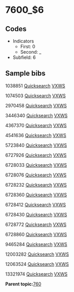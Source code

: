 # 7600\_$6

## Codes

-   Indicators
    -   First: 0
    -   Second: \_
-   Subfield: 6

## Sample bibs

1038851 [Quicksearch](https://search.library.yale.edu/catalog/1038851) [VXWS](http://prodorbis.library.yale.edu:7014/vxws/GetHoldingsService?bibId=1038851)

1074503 [Quicksearch](https://search.library.yale.edu/catalog/1074503) [VXWS](http://prodorbis.library.yale.edu:7014/vxws/GetHoldingsService?bibId=1074503)

2970458 [Quicksearch](https://search.library.yale.edu/catalog/2970458) [VXWS](http://prodorbis.library.yale.edu:7014/vxws/GetHoldingsService?bibId=2970458)

3446340 [Quicksearch](https://search.library.yale.edu/catalog/3446340) [VXWS](http://prodorbis.library.yale.edu:7014/vxws/GetHoldingsService?bibId=3446340)

4367370 [Quicksearch](https://search.library.yale.edu/catalog/4367370) [VXWS](http://prodorbis.library.yale.edu:7014/vxws/GetHoldingsService?bibId=4367370)

4541636 [Quicksearch](https://search.library.yale.edu/catalog/4541636) [VXWS](http://prodorbis.library.yale.edu:7014/vxws/GetHoldingsService?bibId=4541636)

5723840 [Quicksearch](https://search.library.yale.edu/catalog/5723840) [VXWS](http://prodorbis.library.yale.edu:7014/vxws/GetHoldingsService?bibId=5723840)

6727926 [Quicksearch](https://search.library.yale.edu/catalog/6727926) [VXWS](http://prodorbis.library.yale.edu:7014/vxws/GetHoldingsService?bibId=6727926)

6728033 [Quicksearch](https://search.library.yale.edu/catalog/6728033) [VXWS](http://prodorbis.library.yale.edu:7014/vxws/GetHoldingsService?bibId=6728033)

6728076 [Quicksearch](https://search.library.yale.edu/catalog/6728076) [VXWS](http://prodorbis.library.yale.edu:7014/vxws/GetHoldingsService?bibId=6728076)

6728232 [Quicksearch](https://search.library.yale.edu/catalog/6728232) [VXWS](http://prodorbis.library.yale.edu:7014/vxws/GetHoldingsService?bibId=6728232)

6728360 [Quicksearch](https://search.library.yale.edu/catalog/6728360) [VXWS](http://prodorbis.library.yale.edu:7014/vxws/GetHoldingsService?bibId=6728360)

6728412 [Quicksearch](https://search.library.yale.edu/catalog/6728412) [VXWS](http://prodorbis.library.yale.edu:7014/vxws/GetHoldingsService?bibId=6728412)

6728430 [Quicksearch](https://search.library.yale.edu/catalog/6728430) [VXWS](http://prodorbis.library.yale.edu:7014/vxws/GetHoldingsService?bibId=6728430)

6728772 [Quicksearch](https://search.library.yale.edu/catalog/6728772) [VXWS](http://prodorbis.library.yale.edu:7014/vxws/GetHoldingsService?bibId=6728772)

6728860 [Quicksearch](https://search.library.yale.edu/catalog/6728860) [VXWS](http://prodorbis.library.yale.edu:7014/vxws/GetHoldingsService?bibId=6728860)

9465284 [Quicksearch](https://search.library.yale.edu/catalog/9465284) [VXWS](http://prodorbis.library.yale.edu:7014/vxws/GetHoldingsService?bibId=9465284)

12003282 [Quicksearch](https://search.library.yale.edu/catalog/12003282) [VXWS](http://prodorbis.library.yale.edu:7014/vxws/GetHoldingsService?bibId=12003282)

12063524 [Quicksearch](https://search.library.yale.edu/catalog/12063524) [VXWS](http://prodorbis.library.yale.edu:7014/vxws/GetHoldingsService?bibId=12063524)

13321974 [Quicksearch](https://search.library.yale.edu/catalog/13321974) [VXWS](http://prodorbis.library.yale.edu:7014/vxws/GetHoldingsService?bibId=13321974)

**Parent topic:**[760](../../tags/760/760.md)

